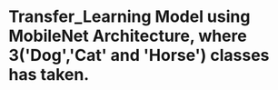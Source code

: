# Transfer_Learning Model using MobileNet Architecture, where 3('Dog','Cat' and 'Horse') classes has taken.
